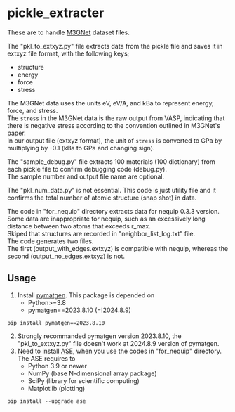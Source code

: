# pickle_extracter  
These are to handle [M3GNet](https://figshare.com/articles/dataset/MPF_2021_2_8/19470599) dataset files.

The "pkl_to_extxyz.py" file extracts data from the pickle file and saves it in extxyz file format, with the following keys;
- structure
- energy
- force
- stress

The M3GNet data uses the units eV, eV/A, and kBa to represent energy, force, and stress.  
The `stress` in the M3GNet data is the raw output from VASP, indicating that there is negative stress according to the convention outlined in M3GNet's paper.  
In our output file (extxyz format), the unit of `stress` is converted to GPa by multiplying by -0.1 (kBa to GPa and changing sign).  

The "sample_debug.py" file extracts 100 materials (100 dictionary) from each pickle file to confirm debugging code (debug.py).  
The sample number and output file name are optional.

The "pkl_num_data.py" is not essential. This code is just utility file and it confirms the total number of atomic structure (snap shot) in data.  

The code in "for_nequip" directory extracts data for nequip 0.3.3 version.  
Some data are inappropriate for nequip, such as an excessively long distance between two atoms that exceeds r_max.  
Skiped that structures are recorded in "neighbor_list_log.txt" file.  
The code generates two files.  
The first (output_with_edges.extxyz) is compatible with nequip, whereas the second (output_no_edges.extxyz) is not.

## Usage
1. Install [pymatgen]([https://pytorch.org/get-started/locally/](https://pymatgen.org/installation.html)). This package is depended on
    - Python>=3.8
    - pymatgen==2023.8.10 (=!2024.8.9)
```shell
pip install pymatgen==2023.8.10
```
2. Strongly recommanded pymatgen version 2023.8.10, the "pkl_to_extxyz.py" file doesn't work at 2024.8.9 version of pymatgen.
3. Need to install [ASE](https://wiki.fysik.dtu.dk/ase/index.html), when you use the codes in "for_nequip" directory. The ASE requires to
    - Python 3.9 or newer
    - NumPy (base N-dimensional array package)
    - SciPy (library for scientific computing)
    - Matplotlib (plotting)
```shell
pip install --upgrade ase
```
